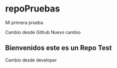 # repoPruebas


Mi primera prueba 

Cambio desde Github
Nuevo cambio
## Bienvenidos este es un Repo Test

Cambio desde developer
